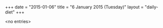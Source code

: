 +++
date = "2015-01-06"
title = "6 January 2015 (Tuesday)"
layout = "daily-diet"
+++

\<no entries\>
